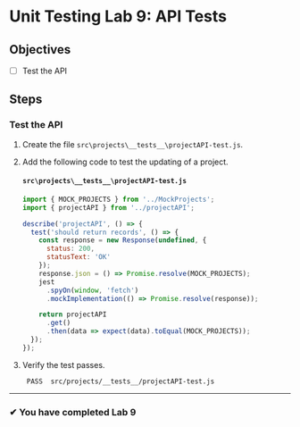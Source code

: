 # Unit Testing Lab 9: API Tests

## Objectives

- [ ] Test the API

## Steps

### Test the API

1. Create the file `src\projects\__tests__\projectAPI-test.js`.
1. Add the following code to test the updating of a project.

   #### `src\projects\__tests__\projectAPI-test.js`

   ```js
   import { MOCK_PROJECTS } from '../MockProjects';
   import { projectAPI } from '../projectAPI';

   describe('projectAPI', () => {
     test('should return records', () => {
       const response = new Response(undefined, {
         status: 200,
         statusText: 'OK'
       });
       response.json = () => Promise.resolve(MOCK_PROJECTS);
       jest
         .spyOn(window, 'fetch')
         .mockImplementation(() => Promise.resolve(response));

       return projectAPI
         .get()
         .then(data => expect(data).toEqual(MOCK_PROJECTS));
     });
   });
   ```

1. Verify the test passes.

   ```shell
    PASS  src/projects/__tests__/projectAPI-test.js
   ```

---

### &#10004; You have completed Lab 9

